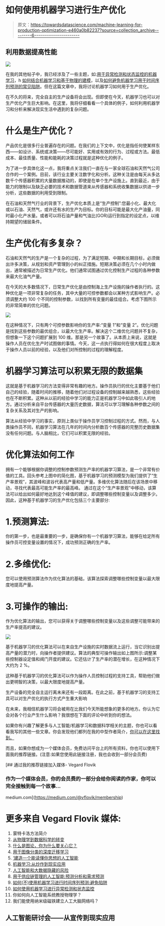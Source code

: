 # 如何使用机器学习进行生产优化

> 原文：<https://towardsdatascience.com/machine-learning-for-production-optimization-e460a0b82237?source=collection_archive---------6----------------------->

## 利用数据提高性能

![](img/0b4a8df30cd52c54e26a7f7ca99611b8.png)

在我的其他帖子中，我已经涉及了一些主题，如:[用于异常检测和状态监控的机器学习](https://www.linkedin.com/pulse/how-use-machine-learning-anomaly-detection-condition-flovik-phd/)，h [如何结合机器学习和基于物理的建模](/how-do-you-combine-machine-learning-and-physics-based-modeling-3a3545d58ab9)，以及[如何避免机器学习用于时间序列预测的常见陷阱](/how-not-to-use-machine-learning-for-time-series-forecasting-avoiding-the-pitfalls-19f9d7adf424)。但在这篇文章中，我将讨论机器学习如何用于生产优化。

在不久的将来，完全自主的生产设备将会出现。但即使在今天，机器学习也可以对生产优化产生巨大影响。在这里，我将仔细看看一个具体的例子，如何利用机器学习和分析来解决现实生活中遇到的复杂问题。

# 什么是生产优化？

产品优化是很多行业普遍存在的问题。在我们的上下文中，优化是指任何使某样东西——如设计、系统或决策——尽可能好、实用或有效的行为、过程或方法。最低成本、最佳质量、性能和能耗的决策过程就是这种优化的例子。

为了进一步具体化这一点，我将重点关注我们一直在与一家全球石油和天然气公司合作的一个案例。目前，该行业主要关注数字化和分析。这种关注是由每天从多达数千个传感器积累的大量数据推动的，即使是在单个生产设施上。直到最近，由于能力的限制以及缺乏必要的技术和数据管道来从传感器和系统收集数据以供进一步分析，这些数据的利用受到限制。

在石油和天然气行业的背景下，生产优化本质上是“生产控制”:您最小化、最大化或以石油、天然气，或许还有水的生产为目标。你的目标可能是最大化产油量，同时最小化产水量。或者可以将石油产量和气油比(GOR)运行到指定的设定点，以维持期望的储层条件。

# 生产优化有多复杂？

石油和天然气的生产是一个复杂的过程，为了满足短期、中期和长期目标，必须做出许多决策，从规划和资产管理到小的纠正措施。短期决策必须在几个小时内做出，通常被描述为日常生产优化。他们通常试图通过优化控制生产过程的各种参数来最大化油气产量。

在今天的大多数情况下，日常生产优化是由控制海上生产设施的操作者执行的。这种优化是一项非常复杂的任务，其中大量的可控参数都会以某种方式影响生产。必须调整大约 100 个不同的控制参数，以找到所有变量的最佳组合。考虑下图所示的非常简单的优化问题。

![](img/19f1ff221e954f72851601d2d502be90.png)

在这种情况下，只有两个可控参数影响你的生产率:“变量 1”和“变量 2”。优化问题是找到这些参数的最优组合，以最大化生产率。解决这个二维优化问题并不复杂，但想象一下这个问题扩展到 100 维。那是另一个故事了。从本质上来说，这就是操作人员在优化生产时试图做的事情。今天，这一点执行得如何在很大程度上取决于操作人员以前的经验，以及他们对所控制的过程的理解程度。

# 机器学习算法可以积累无限的数据集

这就是基于机器学习的方法变得非常有趣的地方。操作员执行的优化主要基于他们自己的经验，随着时间的推移，随着他们对过程设备的控制越来越熟悉，这些经验也在不断积累。这种从以前的经验中学习的能力正是机器学习中如此吸引人的地方。通过分析来自平台传感器的大量历史数据，算法可以学习理解各种参数之间的复杂关系及其对生产的影响。

算法从经验中学习的事实，原则上类似于操作员学习控制过程的方式。然而，与人类操作员不同，机器学习算法在几年的时间内分析数百个传感器的完整历史数据集没有任何问题。与人脑相比，它们可以积累无限的经验。

# 优化算法如何工作

拥有一个能够根据你调整的控制参数预测生产率的机器学习算法，是一个非常有价值的工具。回头参考上图中的简化图，基于机器学习的预测模型为我们提供了“生产率景观”，其波峰和波谷代表高产量和低产量。多维优化算法随后在该场景中移动，寻找代表最高可能生产率的最高峰。
通过在这个“生产率景观”中移动，该算法可以给出如何最好地达到这个峰值的建议，即调整哪些控制变量以及调整多少。因此，这种基于机器学习的生产优化包括三个主要部分:

# 1.预测算法:

你的第一步，也是最重要的一步，是确保你有一个机器学习算法，能够在给定所有操作员可控变量设置的情况下，成功预测正确的生产率。

# 2.多维优化:

您可以使用预测算法作为优化算法的基础，该算法探索调整哪些控制变量以最大限度地提高产量。

# 3.可操作的输出:

作为优化算法的输出，您可以获得关于调整哪些控制变量以及这些调整可能带来的生产率提高的建议。

![](img/b9ec2b376e7798dfe8f3300233707a50.png)

基于机器学习的优化算法可以在来自生产设施的实时数据流上运行，当它识别出提高产量的潜力时，向操作者提供建议。算法的典型可操作输出如上图所示:调整某些控制器设定值和阀门开度的建议。它还估计了生产率的潜在增长，在这种情况下大约为 2 %。

这种基于机器学习的优化算法可以作为操作人员控制过程的支持工具，帮助他们做出更明智的决策，以最大限度地提高产量。

生产设备的完全自主运行离未来还有一段距离。在此之前，基于机器学习的支持工具可以对生产优化的执行方式产生重大影响

在未来，我相信机器学习将会被用在比我们今天所能想象的更多的地方。你认为它会对各个行业产生什么影响？我很想在下面的评论中听到你的想法。

如果你有兴趣了解更多与人工智能/机器学习和数据科学相关的主题，你也可以看看我写的其他一些文章。你会发现他们都列在我的中型作者简介，[你可以在这里找到。](https://medium.com/@vflovik)

而且，如果你想成为一个媒体会员，免费访问平台上的所有资料，你也可以使用下面我的推荐链接。(注意:如果您使用此链接注册，我也会收到一部分会员费)

[](https://medium.com/@vflovik/membership) [## 通过我的推荐链接加入媒体- Vegard Flovik

### 作为一个媒体会员，你的会员费的一部分会给你阅读的作家，你可以完全接触到每一个故事…

medium.com](https://medium.com/@vflovik/membership) 

# 更多来自 Vegard Flovik 媒体:

1.  蒙特卡洛方法简介
2.  [从物理学到数据科学的转变](/q-a-with-a-data-scientist-1f872518315f)
3.  [什么是图论，你为什么要关心它？](https://builtin.com/machine-learning/graph-theory)
4.  [用于图像分类的深度迁移学习](/deep-transfer-learning-for-image-classification-f3c7e0ec1a14)
5.  [‘建造一个能读懂你思想的人工智能](https://www.linkedin.com/pulse/building-ai-can-read-your-mind-vegard-flovik-phd/)
6.  [机器学习:从炒作到现实应用](/machine-learning-from-hype-to-real-world-applications-69de7afb56b6)
7.  [人工智能和大数据隐藏的风险](/the-hidden-risk-of-ai-and-big-data-3332d77dfa6)
8.  [用于供应链管理的人工智能:预测分析和需求预测](/artificial-intelligence-in-supply-chain-management-predictive-analytics-for-demand-forecasting-80d2d512f155)
9.  [如何(不)使用机器学习进行时间序列预测:避免陷阱](/how-not-to-use-machine-learning-for-time-series-forecasting-avoiding-the-pitfalls-19f9d7adf424)
10.  [如何使用机器学习进行异常检测和状态监控](/how-to-use-machine-learning-for-anomaly-detection-and-condition-monitoring-6742f82900d7)
11.  你如何向人工智能系统教授物理学？
12.  我们能使用纳米级磁铁建立人工大脑网络吗？

## 人工智能研讨会——从宣传到现实应用